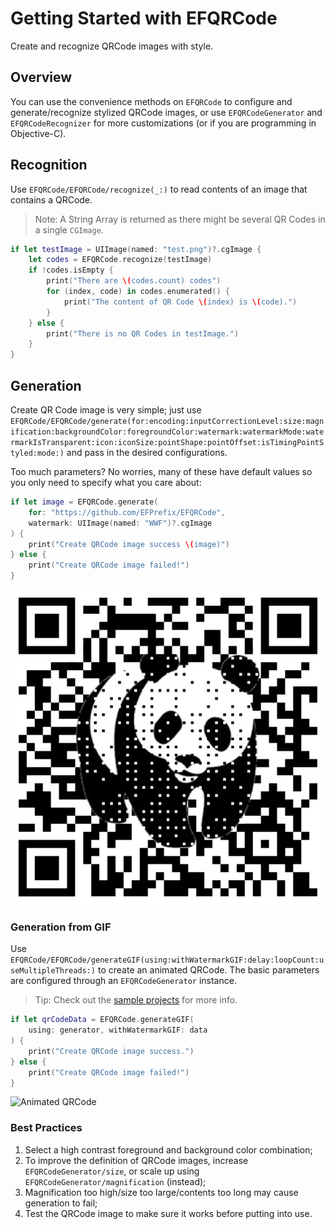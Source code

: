 # Getting Started with EFQRCode

Create and recognize QRCode images with style.

## Overview

You can use the convenience methods on ``EFQRCode`` to configure and generate/recognize stylized QRCode images, or use ``EFQRCodeGenerator`` and ``EFQRCodeRecognizer`` for more customizations (or if you are programming in Objective-C).

## Recognition

Use ``EFQRCode/EFQRCode/recognize(_:)`` to read contents of an image that contains a QRCode.

> Note: A String Array is returned as there might be several QR Codes in a single `CGImage`.

```swift
if let testImage = UIImage(named: "test.png")?.cgImage {
    let codes = EFQRCode.recognize(testImage)
    if !codes.isEmpty {
        print("There are \(codes.count) codes")
        for (index, code) in codes.enumerated() {
            print("The content of QR Code \(index) is \(code).")
        }
    } else {
        print("There is no QR Codes in testImage.")
    }
}
```

## Generation

Create QR Code image is very simple; just use ``EFQRCode/EFQRCode/generate(for:encoding:inputCorrectionLevel:size:magnification:backgroundColor:foregroundColor:watermark:watermarkMode:watermarkIsTransparent:icon:iconSize:pointShape:pointOffset:isTimingPointStyled:mode:)`` and pass in the desired configurations.

Too much parameters? No worries, many of these have default values so you only need to specify what you care about:

```swift
if let image = EFQRCode.generate(
    for: "https://github.com/EFPrefix/EFQRCode",
    watermark: UIImage(named: "WWF")?.cgImage
) {
    print("Create QRCode image success \(image)")
} else {
    print("Create QRCode image failed!")
}
```

![QRCode linking to EFQRCode's GitHub page](EFQRCode-WWF.jpg)

### Generation from GIF

Use ``EFQRCode/EFQRCode/generateGIF(using:withWatermarkGIF:delay:loopCount:useMultipleThreads:)`` to create an animated QRCode. The basic parameters are configured through an ``EFQRCodeGenerator`` instance.

> Tip: Check out the [sample projects](https://github.com/EFPrefix/EFQRCode/tree/main/Examples) for more info.

```swift
if let qrCodeData = EFQRCode.generateGIF(
    using: generator, withWatermarkGIF: data
) {
    print("Create QRCode image success.")
} else {
    print("Create QRCode image failed!")
}
```

![Animated QRCode](EFQRCode-GIF.gif)

### Best Practices

1. Select a high contrast foreground and background color combination;
2. To improve the definition of QRCode images, increase ``EFQRCodeGenerator/size``, or scale up using ``EFQRCodeGenerator/magnification`` (instead);
3. Magnification too high/size too large/contents too long may cause generation to fail;
4. Test the QRCode image to make sure it works before putting into use.
